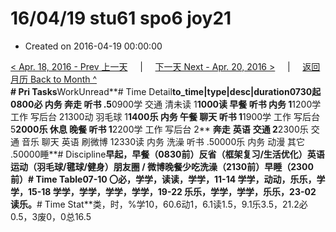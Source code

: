 # 16/04/19 stu61 spo6 joy21

* Created on 2016-04-19 00:00:00

[&lt; Apr. 18, 2016 - Prev 上一天](d18.md)     \|     [下一天 Next - Apr. 20, 2016 &gt;](d20.md)     \|     [返回月历 Back to Month ^](index.md)   
**\# Pri Tasks**WorkUnread**\# Time Detail**to\_time\|type\|desc\|duration0730起0800必 内务 奔走 听书 .5**0900学 交通 清未读 1**1000读 早餐 听书 内务 1**1200学 工作 写后台 21300动 羽毛球 1**1400乐 内务 午餐 聊天 听书 1**1900学 工作 写后台 5**2000乐 休息 晚餐 听书 1**2200学 工作 写后台 2** **奔走** **英语** **交通 2**2300乐 交通 音乐 聊天 英语 刷微博 12330读 内务 洗澡 听书 .50000乐 内务 动漫 其它 .50000睡**\# Discipline**早起，早餐（0830前）**反省（框架复习/生活优化）**英语运动（羽毛球/毽球/健身）朋友圈 / 微博晚餐少吃洗澡（2130前）早睡（2300前）**\# Time Table**07-10 〇必，学学，读读，学学，11-14 学学，动动，乐乐，学学，15-18 学学，学学，学学，学学，19-22 乐乐，学学，学学，乐乐，23-02 读乐。**\# Time Stat**类，时，%学10，60.6动1，6.1读1.5，9.1乐3.5，21.2必0.5，3废0，0总16.5

